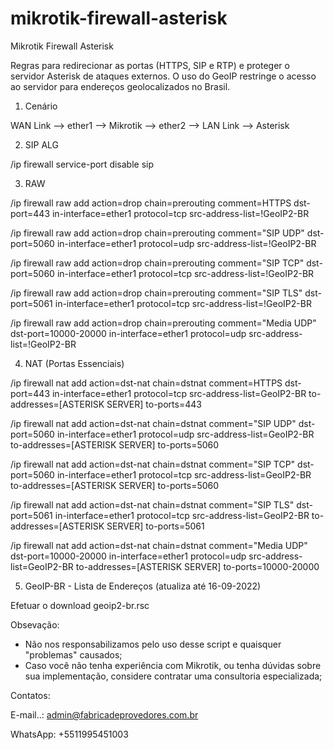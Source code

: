 # mikrotik-firewall-asterisk
Mikrotik Firewall Asterisk

Regras para redirecionar as portas (HTTPS, SIP e RTP) e proteger o servidor Asterisk de ataques externos. O uso do GeoIP restringe o acesso ao servidor para endereços geolocalizados no Brasil.

1) Cenário

WAN Link --> ether1 --> Mikrotik --> ether2 --> LAN Link --> Asterisk

2) SIP ALG

/ip firewall service-port disable sip

3) RAW

/ip firewall raw add action=drop chain=prerouting comment=HTTPS dst-port=443 in-interface=ether1 protocol=tcp src-address-list=!GeoIP2-BR

/ip firewall raw add action=drop chain=prerouting comment="SIP UDP" dst-port=5060 in-interface=ether1 protocol=udp src-address-list=!GeoIP2-BR

/ip firewall raw add action=drop chain=prerouting comment="SIP TCP" dst-port=5060 in-interface=ether1 protocol=tcp src-address-list=!GeoIP2-BR

/ip firewall raw add action=drop chain=prerouting comment="SIP TLS" dst-port=5061 in-interface=ether1 protocol=tcp src-address-list=!GeoIP2-BR

/ip firewall raw add action=drop chain=prerouting comment="Media UDP" dst-port=10000-20000 in-interface=ether1 protocol=udp src-address-list=!GeoIP2-BR


4) NAT (Portas Essenciais)

/ip firewall nat add action=dst-nat chain=dstnat comment=HTTPS dst-port=443 in-interface=ether1 protocol=tcp src-address-list=GeoIP2-BR to-addresses=[ASTERISK SERVER] to-ports=443

/ip firewall nat add action=dst-nat chain=dstnat comment="SIP UDP" dst-port=5060 in-interface=ether1 protocol=udp src-address-list=GeoIP2-BR to-addresses=[ASTERISK SERVER] to-ports=5060

/ip firewall nat add action=dst-nat chain=dstnat comment="SIP TCP" dst-port=5060 in-interface=ether1 protocol=tcp src-address-list=GeoIP2-BR to-addresses=[ASTERISK SERVER] to-ports=5060

/ip firewall nat add action=dst-nat chain=dstnat comment="SIP TLS" dst-port=5061 in-interface=ether1 protocol=tcp src-address-list=GeoIP2-BR to-addresses=[ASTERISK SERVER] to-ports=5061

/ip firewall nat add action=dst-nat chain=dstnat comment="Media UDP" dst-port=10000-20000 in-interface=ether1 protocol=udp src-address-list=GeoIP2-BR to-addresses=[ASTERISK SERVER] to-ports=10000-20000


5) GeoIP-BR - Lista de Endereços (atualiza até 16-09-2022)

Efetuar o download geoip2-br.rsc

Obsevação:

- Não nos responsabilizamos pelo uso desse script e quaisquer "problemas" causados;
- Caso você não tenha experiência com Mikrotik, ou tenha dúvidas sobre sua implementação, considere contratar uma consultoria especializada;

Contatos:

E-mail..: admin@fabricadeprovedores.com.br

WhatsApp: +5511995451003

